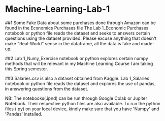# Machine-Learning-Lab-1
##1
Some Fake Data about some purchases done through Amazon can be found in the Economics Purchases file
The Lab 1_Economic Purchases notebook or python file reads the dataset and seeks to answers certain questions using the dataset provided.
Please excuse anything that doesn't make "Real-World" sense in the dataframe, all the data is fake and made-up.

##2 Lab 1_Numy_Exercise notebook or python explores certain numpy methods that will be relevant in my Machine Learning Course I am taking this Spring semester.

##3 Salaries.csv is also a dataset obtained from Kaggle. Lab 1_Salaries notebook or python file reads the dataset and explores the use of pandas, in answering questions from the dataset.

NB: The notebooks(.ipnd) can be run through Google Colab or Jupiter Notebook. Their respective python files are also available. To run the python files (.py) on your local device, kindly make sure that you have 'Numpy' and 'Pandas' installed.
